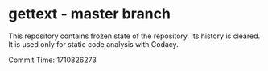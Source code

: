 # gettext - master branch

This repository contains frozen state of the repository.
Its history is cleared. It is used only for static code
analysis with Codacy.

Commit Time: 1710826273